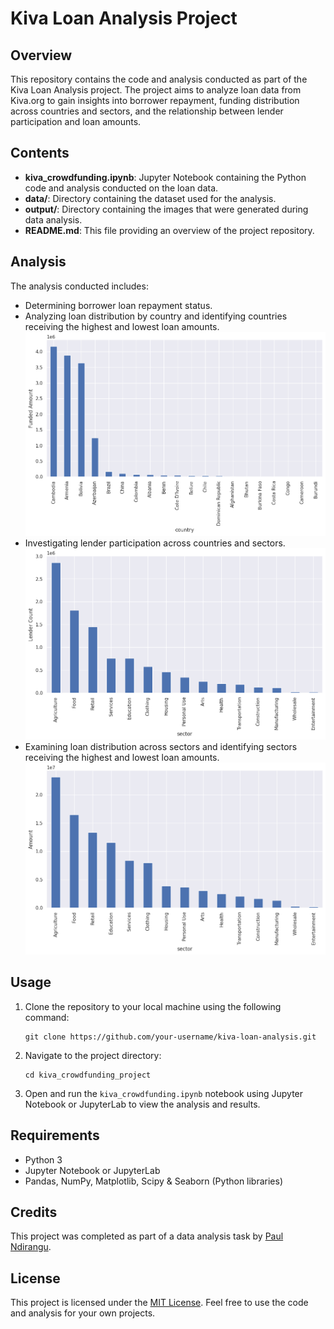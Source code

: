 # Kiva Loan Analysis Project

## Overview
This repository contains the code and analysis conducted as part of the Kiva Loan Analysis project. The project aims to analyze loan data from Kiva.org to gain insights into borrower repayment, funding distribution across countries and sectors, and the relationship between lender participation and loan amounts.

## Contents
- **kiva_crowdfunding.ipynb**: Jupyter Notebook containing the Python code and analysis conducted on the loan data.
- **data/**: Directory containing the dataset used for the analysis.
- **output/**: Directory containing the images that were generated during data analysis.
- **README.md**: This file providing an overview of the project repository.

## Analysis
The analysis conducted includes:
- Determining borrower loan repayment status.
- Analyzing loan distribution by country and identifying countries receiving the highest and lowest loan amounts.
![loan amount per country](output/amount-country.png)
- Investigating lender participation across countries and sectors.
![lender participation across sectors](output/sector_lender-count.png)
- Examining loan distribution across sectors and identifying sectors receiving the highest and lowest loan amounts.
![loan distribution across sectors](output/sector_amount.png)

## Usage
1. Clone the repository to your local machine using the following command:
   ```
   git clone https://github.com/your-username/kiva-loan-analysis.git
   ```
2. Navigate to the project directory:
   ```
   cd kiva_crowdfunding_project
   ```
3. Open and run the `kiva_crowdfunding.ipynb` notebook using Jupyter Notebook or JupyterLab to view the analysis and results.

## Requirements
- Python 3
- Jupyter Notebook or JupyterLab
- Pandas, NumPy, Matplotlib, Scipy & Seaborn (Python libraries)

## Credits
This project was completed as part of a data analysis task by [Paul Ndirangu](paulmwaura254@gmail.com).

## License
This project is licensed under the [MIT License](LICENSE). Feel free to use the code and analysis for your own projects.